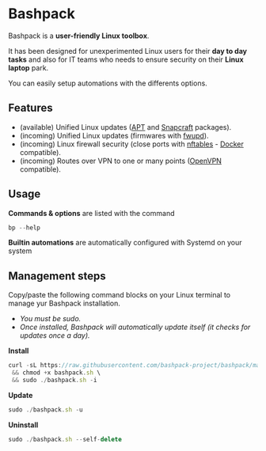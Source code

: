 # Bashpack

Bashpack is a **user-friendly Linux toolbox**.

It has been designed for unexperimented Linux users for their **day to day tasks** and also for IT teams who needs to ensure security on their **Linux laptop** park.

You can easily setup automations with the differents options.

## Features
* (available)    Unified Linux updates ([APT](https://fr.wikipedia.org/wiki/Advanced_Packaging_Tool) and [Snapcraft](https://snapcraft.io/) packages).
* (incoming)     Unified Linux updates (firmwares with [fwupd](https://github.com/fwupd/fwupd)).
* (incoming)     Linux firewall security (close ports with [nftables](https://wiki.nftables.org/wiki-nftables/index.php/Main_Page) - [Docker](https://www.docker.com/) compatible).
* (incoming)     Routes over VPN to one or many points ([OpenVPN](https://openvpn.net/) compatible).

## Usage
**Commands & options** are listed with the command
```javascript
bp --help
```

**Builtin automations** are automatically configured with Systemd on your system

## Management steps

Copy/paste the following command blocks on your Linux terminal to manage yur Bashpack installation.
* _You must be sudo._
* _Once installed, Bashpack will automatically update itself (it checks for updates once a day)._

**Install**
```javascript
curl -sL https://raw.githubusercontent.com/bashpack-project/bashpack/main/bashpack.sh -o bashpack.sh \
 && chmod +x bashpack.sh \
 && sudo ./bashpack.sh -i
```

**Update**
```javascript
sudo ./bashpack.sh -u
```

**Uninstall**
```javascript
sudo ./bashpack.sh --self-delete
```


